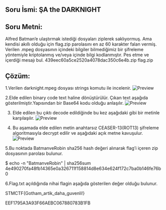 
## Soru İsmi: ŞA the DARKNIGHT

## Soru Metni: 
Alfred Batman’e ulaştırmak istediği dosyaları ziplerek saklıyormuş. Ama kendisi akıllı olduğu için flag.zip parolasını en az 60 karakter falan vermiş. Verilen .mpeg dosyasının içindeki bilgiler bilmediğimiz bir şifreleme yöntemiyle kriptolanmış ve/veya içinde bilgi kodlanmıştır. Pes etme ve içerdiği mesajı bul. 
439eec60a5ce2520a4078dac350c6e4b.zip
flag.zip

## Çözüm: 

1.Verilen darknight.mpeg dosyası strings komutu ile incelenir.
![Preview](https://github.com/stmctf/stmctf17/blob/master/CRYPTO/SAtheDarknight/dk1.png)

2.Elde edilen  binary code text haline dönüştürülür. Çıkan text aşağıda gösterilmiştir.Yapısından bir Base64 kodu olduğu anlaşılır.
![Preview](https://github.com/stmctf/stmctf17/blob/master/CRYPTO/SAtheDarknight/dk2.png)

3. Elde edilen bu çıktı decode edildiğinde bu kez aşağıdaki gibi bir metinle karşılaşılır.
![Preview](https://github.com/stmctf/stmctf17/blob/master/CRYPTO/SAtheDarknight/dk3.png)

4. Bu aşamada elde edilen metin anahtarsız CEASER-13(ROT13) şifreleme algoritmasıyla decrypt edilir ve aşağıdaki açık metne kavuşulur.
![Preview](https://github.com/stmctf/stmctf17/blob/master/CRYPTO/SAtheDarknight/dk4.png)

5.Bu noktada BatmanveRobin sha256 hash değeri alınarak flag’i içeren zip dosyasının parolası bulunur.

$ echo -n "BatmanveRobin" | sha256sum
4e490270fa48fb14365e0a326711f158814d8e634e624f172c7ba0b146fe76b0

6.Flag.txt açıldığında nihai flagin aşağıda gösterilen değer olduğu bulunur.

STMCTF{Gotham_artik_daha_guvenli!}

EEF1795A3A93F66AEBC067880783B1FB

